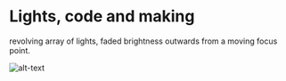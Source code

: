 # Lights, code and making 

revolving array of lights, faded brightness outwards from a moving focus point. 

![alt-text](fade.array.gif)
